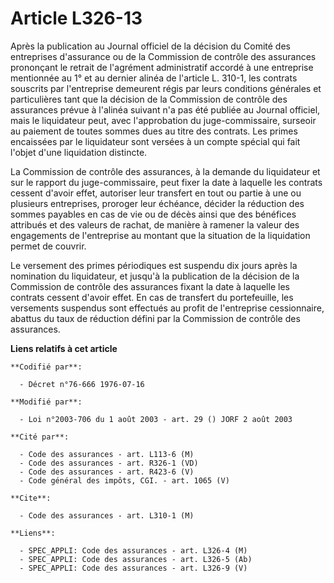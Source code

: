 # Article L326-13

Après la publication au Journal officiel de la décision du Comité des entreprises d'assurance ou de la Commission de contrôle
des assurances prononçant le retrait de l'agrément administratif accordé à une entreprise mentionnée au 1° et au dernier
alinéa de l'article L. 310-1, les contrats souscrits par l'entreprise demeurent régis par leurs conditions générales et
particulières tant que la décision de la Commission de contrôle des assurances prévue à l'alinéa suivant n'a pas été publiée
au Journal officiel, mais le liquidateur peut, avec l'approbation du juge-commissaire, surseoir au paiement de toutes sommes
dues au titre des contrats. Les primes encaissées par le liquidateur sont versées à un compte spécial qui fait l'objet d'une
liquidation distincte.

La Commission de contrôle des assurances, à la demande du liquidateur et sur le rapport du juge-commissaire, peut fixer la
date à laquelle les contrats cessent d'avoir effet, autoriser leur transfert en tout ou partie à une ou plusieurs
entreprises, proroger leur échéance, décider la réduction des sommes payables en cas de vie ou de décès ainsi que des
bénéfices attribués et des valeurs de rachat, de manière à ramener la valeur des engagements de l'entreprise au montant que
la situation de la liquidation permet de couvrir.

Le versement des primes périodiques est suspendu dix jours après la nomination du liquidateur, et jusqu'à la publication de
la décision de la Commission de contrôle des assurances fixant la date à laquelle les contrats cessent d'avoir effet. En cas
de transfert du portefeuille, les versements suspendus sont effectués au profit de l'entreprise cessionnaire, abattus du taux
de réduction défini par la Commission de contrôle des assurances.

**Liens relatifs à cet article**

	**Codifié par**:

	  - Décret n°76-666 1976-07-16

	**Modifié par**:

	  - Loi n°2003-706 du 1 août 2003 - art. 29 () JORF 2 août 2003

	**Cité par**:

	  - Code des assurances - art. L113-6 (M)
	  - Code des assurances - art. R326-1 (VD)
	  - Code des assurances - art. R423-6 (V)
	  - Code général des impôts, CGI. - art. 1065 (V)

	**Cite**:

	  - Code des assurances - art. L310-1 (M)

	**Liens**:

	  - SPEC_APPLI: Code des assurances - art. L326-4 (M)
	  - SPEC_APPLI: Code des assurances - art. L326-5 (Ab)
	  - SPEC_APPLI: Code des assurances - art. L326-9 (V)

